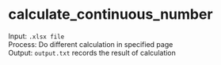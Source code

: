 # calculate_continuous_number
Input: `.xlsx file`<br>
Process: Do different calculation in specified page<br>
Output: `output.txt` records the result of calculation<br>

